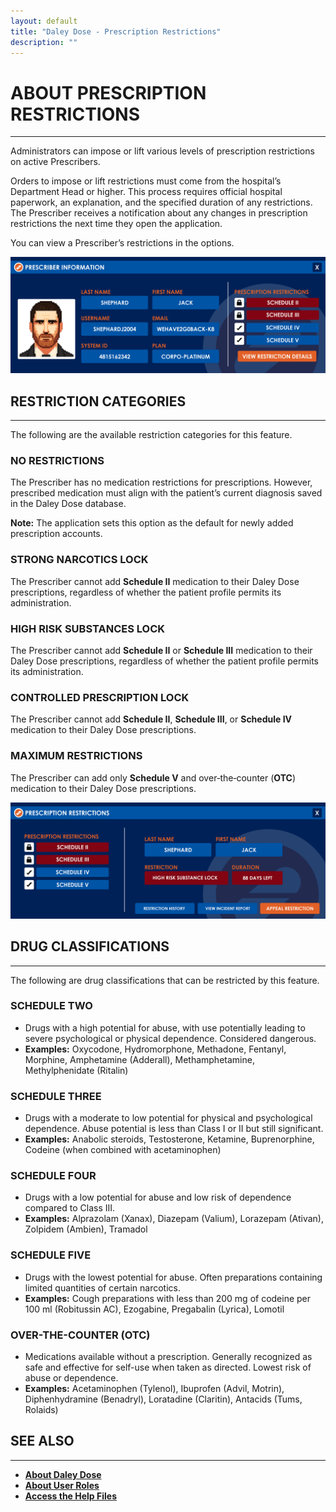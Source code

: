 ```yaml
---
layout: default
title: "Daley Dose - Prescription Restrictions"
description: ""
---
```


# **ABOUT PRESCRIPTION RESTRICTIONS**
---
Administrators can impose or lift various levels of prescription restrictions on active Prescribers.

Orders to impose or lift restrictions must come from the hospital’s Department Head or higher. This process requires official hospital paperwork, an explanation, and the specified duration of any restrictions. The Prescriber receives a notification about any changes in prescription restrictions the next time they open the application.

You can view a Prescriber’s restrictions in the options.

![Daley Dose Profile screen](/assets/images/daley-dose-profile.png)

## **RESTRICTION CATEGORIES**
---
The following are the available restriction categories for this feature.

### **NO RESTRICTIONS**
The Prescriber has no medication restrictions for prescriptions. However, prescribed medication must align with the patient’s current diagnosis saved in the Daley Dose database.  

**Note:** The application sets this option as the default for newly added prescription accounts.

### **STRONG NARCOTICS LOCK**
The Prescriber cannot add **Schedule II** medication to their Daley Dose prescriptions, regardless of whether the patient profile permits its administration.

### **HIGH RISK SUBSTANCES LOCK**
The Prescriber cannot add **Schedule II** or **Schedule III** medication to their Daley Dose prescriptions, regardless of whether the patient profile permits its administration.

### **CONTROLLED PRESCRIPTION LOCK**
The Prescriber cannot add **Schedule II**, **Schedule III**, or **Schedule IV** medication to their Daley Dose prescriptions.

### **MAXIMUM RESTRICTIONS**
The Prescriber can add only **Schedule V** and over‑the‑counter (**OTC**) medication to their Daley Dose prescriptions.

![Daley Dose Prescription Restrictions](/assets/images/daley-dose-profile-prescription.png)

## **DRUG CLASSIFICATIONS**
---
The following are drug classifications that can be restricted by this feature.

### **SCHEDULE TWO**
- Drugs with a high potential for abuse, with use potentially leading to severe psychological or physical dependence. Considered dangerous.  
- **Examples:** Oxycodone, Hydromorphone, Methadone, Fentanyl, Morphine, Amphetamine (Adderall), Methamphetamine, Methylphenidate (Ritalin)

### **SCHEDULE THREE**
- Drugs with a moderate to low potential for physical and psychological dependence. Abuse potential is less than Class I or II but still significant.  
- **Examples:** Anabolic steroids, Testosterone, Ketamine, Buprenorphine, Codeine (when combined with acetaminophen)

### **SCHEDULE FOUR**
- Drugs with a low potential for abuse and low risk of dependence compared to Class III.  
- **Examples:** Alprazolam (Xanax), Diazepam (Valium), Lorazepam (Ativan), Zolpidem (Ambien), Tramadol

### **SCHEDULE FIVE**
- Drugs with the lowest potential for abuse. Often preparations containing limited quantities of certain narcotics.  
- **Examples:** Cough preparations with less than 200 mg of codeine per 100 ml (Robitussin AC), Ezogabine, Pregabalin (Lyrica), Lomotil

### **OVER-THE-COUNTER (OTC)**
- Medications available without a prescription. Generally recognized as safe and effective for self-use when taken as directed. Lowest risk of abuse or dependence.  
- **Examples:** Acetaminophen (Tylenol), Ibuprofen (Advil, Motrin), Diphenhydramine (Benadryl), Loratadine (Claritin), Antacids (Tums, Rolaids)

## **SEE ALSO**
---
- [**About Daley Dose**](/daleydose/about-daley-dose)  
- [**About User Roles**](/daleydose/about-user-roles)  
- [**Access the Help Files**](/daleydose/help-files)  
